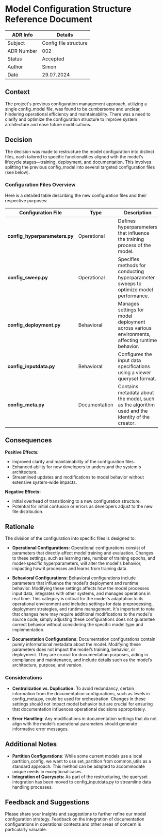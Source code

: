 # Model Configuration Structure Reference Document

|ADR Info| Details|
|--------------|-----------|
| Subject      | Config file structure|
| ADR Number   | 002       |
| Status       | Accepted  |
| Author       | Simon     |
| Date         | 29.07.2024|

## Context

The project's previous configuration management approach, utilizing a single config_model file, was found to be cumbersome and unclear, hindering operational efficiency and maintainability. There was a need to clarify and optimize the configuration structure to improve system architecture and ease future modifications.

## Decision

The decision was made to restructure the model configuration into distinct files, each tailored to specific functionalities aligned with the model's lifecycle stages—training, deployment, and documentation. This involves splitting the previous config_model into several targeted configuration files (see below).

### Configuration Files Overview

Here is a detailed table describing the new configuration files and their respective purposes:

| Configuration File                        | Type            | Description                                                                                             |
|-------------------------------------------|-----------------|---------------------------------------------------------------------------------------------------------|
| **config_hyperparameters.py**           | Operational     | Defines hyperparameters that influence the training process of the model.                              |
| **config_sweep.py**                     | Operational     | Specifies methods for conducting hyperparameter sweeps to optimize model performance.                   |
| **config_deployment.py**                | Behavioral      | Manages settings for model deployment across various environments, affecting runtime behavior.          |
| **config_inputdata.py**                 | Behavioral      | Configures the input data specifications using a viewer queryset format.                               |
| **config_meta.py**                      | Documentation   | Contains metadata about the model, such as the algorithm used and the identity of the creator.          |


## Consequences
**Positive Effects:**
- Improved clarity and maintainability of the configuration files.
- Enhanced ability for new developers to understand the system's architecture.
- Streamlined updates and modifications to model behavior without extensive system-wide impacts.

**Negative Effects:**
- Initial overhead of transitioning to a new configuration structure.
- Potential for initial confusion or errors as developers adjust to the new file distribution.

## Rationale

The division of the configuration into specific files is designed to:

- **Operational Configurations:** Operational configurations consist of parameters that directly affect model training and evaluation. Changes to these settings, such as learning rate, number of training epochs, and model-specific hyperparameters, will alter the model's behavior, impacting how it processes and learns from training data.

- **Behavioral Configurations:** Behavioral configurations include parameters that influence the model's deployment and runtime behavior. Modifying these settings affects how the model processes input data, integrates with other systems, and manages operations in real time. This category is critical for the model's adaptation to its operational environment and includes settings for data preprocessing, deployment strategies, and runtime management. It's important to note that changes here may require additional modifications to the model's source code; simply adjusting these configurations does not guarantee correct behavior without considering the specific model type and implementation.

- **Documentation Configurations:** Documentation configurations contain purely informational metadata about the model. Modifying these parameters does not impact the model’s training, behavior, or deployment. They are crucial for documentation purposes, aiding in compliance and maintenance, and include details such as the model’s architecture, purpose, and version.



### Considerations

- **Centralization vs. Duplication:** To avoid redundancy, certain information from the documentation configurations, such as levels in config_meta.py, could be used for orchestration. Changes in these settings should not impact model behavior but are crucial for ensuring that documentation influences operational decisions appropriately.

- **Error Handling:** Any modifications in documentation settings that do not align with the model’s operational parameters should generate informative error messages.

## Additional Notes

- **Partition Configurations:** While some current models use a local partition_config, we want to use set_partition from common_utils as a standard approach. This method can be adapted to accommodate unique needs in exceptional cases.
- **Integration of Querysets:** As part of the restructuring, the queryset integration has been moved to config_inputdata.py to streamline data handling processes.

## Feedback and Suggestions

Please share your insights and suggestions to further refine our model configuration strategy. Feedback on the integration of documentation configurations in operational contexts and other areas of concern is particularly valuable.
